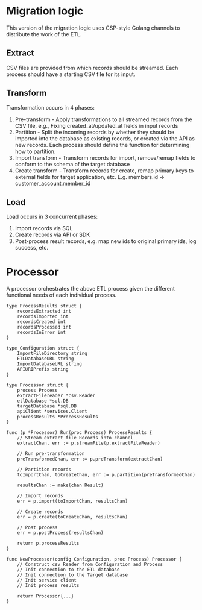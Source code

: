 # Migration logic

This version of the migration logic uses CSP-style Golang channels to distribute the work of the ETL.

## Extract
CSV files are provided from which records should be streamed.  Each process should have a starting CSV file for its input.

## Transform
Transformation occurs in 4 phases:
1. Pre-transform - Apply transformations to all streamed records from the CSV file, e.g., Fixing created_at/updated_at fields in input records
2. Partition - Split the incoming records by whether they should be imported into the database as existing records, or created via the API as new records.  Each process should define the function for determining how to partition.
3. Import transform - Transform records for import, remove/remap fields to conform to the schema of the target database
4. Create transform - Transform records for create, remap primary keys to external fields for target application, etc.  E.g. members.id -> customer_account.member_id

## Load
Load occurs in 3 concurrent phases:
1. Import records via SQL
2. Create records via API or SDK
3. Post-process result records, e.g. map new ids to original primary ids, log success, etc.

# Processor

A processor orchestrates the above ETL process given the different functional needs of each individual process.

```golang
type ProcessResults struct {
    recordsExtracted int
    recordsImported int
    recordsCreated int
    recordsProcessed int
    recordsInError int
}

type Configuration struct {
    ImportFileDirectory string
    ETLDatabaseURL string
    ImportDatabaseURL string
    APIURIPrefix string
}

type Processor struct {
    process Process
    extractFilereader *csv.Reader
    etlDatabase *sql.DB
    targetDatabase *sql.DB
    apiClient *services.Client
    processResults *ProcessResults
}

func (p *Processor) Run(proc Process) ProcessResults {
    // Stream extract file Records into channel
    extractChan, err := p.streamFile(p.extractFileReader)

    // Run pre-transformation
    preTransformedChan, err := p.preTransform(extractChan)

    // Partition records
    toImportChan, toCreateChan, err := p.partition(preTransformedChan)

    resultsChan := make(chan Result)

    // Import records
    err = p.import(toImportChan, resultsChan)

    // Create records
    err = p.create(toCreateChan, resultsChan)

    // Post process
    err = p.postProcess(resultsChan)

    return p.processResults
}

func NewProcessor(config Configuration, proc Process) Processor {
    // Construct csv Reader from Configuration and Process
    // Init connection to the ETL database
    // Init connection to the Target database
    // Init service client
    // Init process results

    return Processor{...}
}
```
